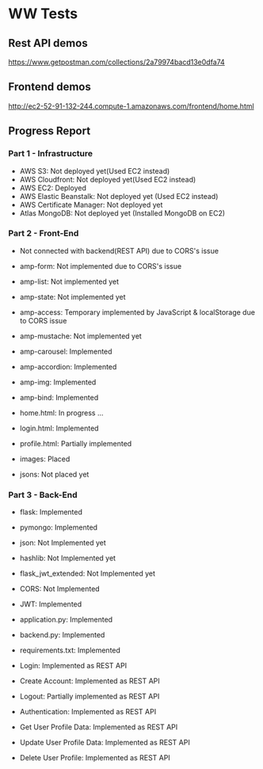 # WW Tests
## Rest API demos
https://www.getpostman.com/collections/2a79974bacd13e0dfa74

## Frontend demos
http://ec2-52-91-132-244.compute-1.amazonaws.com/frontend/home.html

## Progress Report
### Part 1 - Infrastructure
 - AWS S3: Not deployed yet(Used EC2 instead)
 - AWS Cloudfront: Not deployed yet(Used EC2 instead)
 - AWS EC2: Deployed
 - AWS Elastic Beanstalk: Not deployed yet (Used EC2 instead)
 - AWS Certificate Manager: Not deployed yet
 - Atlas MongoDB: Not deployed yet (Installed MongoDB on EC2)

### Part 2 - Front-End
* Not connected with backend(REST API) due to CORS's issue
 - amp-form: Not implemented due to CORS's issue
 - amp-list: Not implemented yet
 - amp-state: Not implemented yet
 - amp-access: Temporary implemented by JavaScript & localStorage due to CORS issue
 - amp-mustache: Not implemented yet
 - amp-carousel: Implemented
 - amp-accordion: Implemented
 - amp-img: Implemented
 - amp-bind: Implemented
 
 - home.html: In progress ...
 - login.html: Implemented
 - profile.html: Partially implemented
 - images: Placed
 - jsons: Not placed yet


### Part 3 - Back-End
 - flask: Implemented
 - pymongo: Implemented
 - json: Not Implemented yet
 - hashlib: Not Implemented yet
 - flask_jwt_extended: Not Implemented yet

 - CORS: Not Implemented
 - JWT: Implemented

 - application.py: Implemented
 - backend.py: Implemented
 - requirements.txt: Implemented

 - Login: Implemented as REST API
 - Create Account: Implemented as REST API
 - Logout: Partially implemented as REST API
 - Authentication: Implemented as REST API
 - Get User Profile Data: Implemented as REST API
 - Update User Profile Data: Implemented as REST API
 - Delete User Profile: Implemented as REST API
